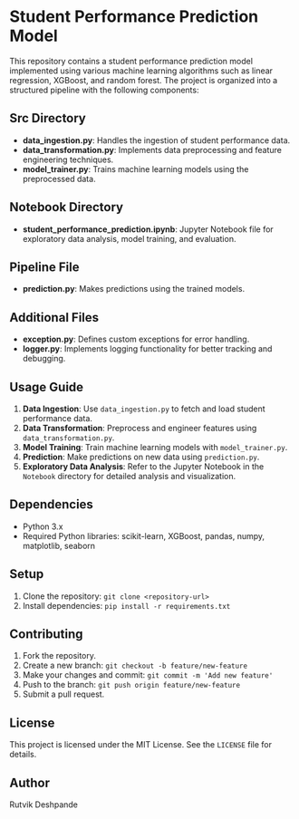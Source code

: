 # Student Performance Prediction Model

This repository contains a student performance prediction model implemented using various machine learning algorithms such as linear regression, XGBoost, and random forest. The project is organized into a structured pipeline with the following components:

## Src Directory

- **data_ingestion.py**: Handles the ingestion of student performance data.
- **data_transformation.py**: Implements data preprocessing and feature engineering techniques.
- **model_trainer.py**: Trains machine learning models using the preprocessed data.

## Notebook Directory

- **student_performance_prediction.ipynb**: Jupyter Notebook file for exploratory data analysis, model training, and evaluation.

## Pipeline File

- **prediction.py**: Makes predictions using the trained models.

## Additional Files

- **exception.py**: Defines custom exceptions for error handling.
- **logger.py**: Implements logging functionality for better tracking and debugging.

## Usage Guide

1. **Data Ingestion**: Use `data_ingestion.py` to fetch and load student performance data.
2. **Data Transformation**: Preprocess and engineer features using `data_transformation.py`.
3. **Model Training**: Train machine learning models with `model_trainer.py`.
4. **Prediction**: Make predictions on new data using `prediction.py`.
5. **Exploratory Data Analysis**: Refer to the Jupyter Notebook in the `Notebook` directory for detailed analysis and visualization.

## Dependencies

- Python 3.x
- Required Python libraries: scikit-learn, XGBoost, pandas, numpy, matplotlib, seaborn

## Setup

1. Clone the repository: `git clone <repository-url>`
2. Install dependencies: `pip install -r requirements.txt`

## Contributing

1. Fork the repository.
2. Create a new branch: `git checkout -b feature/new-feature`
3. Make your changes and commit: `git commit -m 'Add new feature'`
4. Push to the branch: `git push origin feature/new-feature`
5. Submit a pull request.

## License

This project is licensed under the MIT License. See the `LICENSE` file for details.

## Author

Rutvik Deshpande

